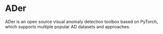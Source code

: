 # ADer
ADer is an open source visual anomaly detection toolbox based on PyTorch, which supports multiple popular AD datasets and approaches.
